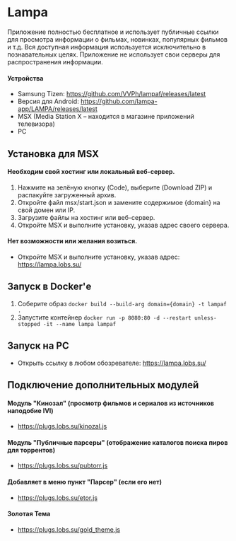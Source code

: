 # Lampa
Приложение полностью бесплатное и использует публичные ссылки для просмотра информации о фильмах, новинках, популярных фильмов и т.д. Вся доступная информация используется исключительно в познавательных целях. Приложение не использует свои серверы для распространения информации.

#### Устройства
* Samsung Tizen: https://github.com/VVPh/lampaf/releases/latest
* Версия для Android: https://github.com/lampa-app/LAMPA/releases/latest
* MSX (Media Station X – находится в магазине приложений телевизора)
* PC

## Установка для MSX
#### Необходим свой хостинг или локальный веб-сервер.
1. Нажмите на зелёную кнопку (Code), выберите (Download ZIP) и распакуйте загруженный архив.
2. Откройте файл msx/start.json и замените содержимое {domain} на свой домен или IP.
3. Загрузите файлы на хостинг или веб-сервер.
4. Откройте MSX и выполните установку, указав адрес своего сервера.

#### Нет возможности или желания возиться.
* Откройте MSX и выполните установку, указав адрес: https://lampa.lobs.su/

## Запуск в Docker'е
1. Соберите образ `docker build --build-arg domain={domain} -t lampaf . `
2. Запустите контейнер `docker run -p 8080:80 -d --restart unless-stopped -it --name lampa lampaf`

## Запуск на PC
* Открыть ссылку в любом обозревателе: https://lampa.lobs.su/

## Подключение дополнительных модулей
#### Модуль "Кинозал" (просмотр фильмов и сериалов из источников наподобие IVI)
* https://plugs.lobs.su/kinozal.js

#### Модуль "Публичные парсеры" (отображение каталогов поиска пиров для торрентов)
* https://plugs.lobs.su/pubtorr.js

#### Добавляет в меню пункт "Парсер" (если его нет)
* https://plugs.lobs.su/etor.js

#### Золотая Тема
* https://plugs.lobs.su/gold_theme.js
